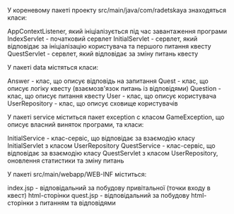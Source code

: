 У кореневому пакеті проекту src/main/java/com/radetskaya знаходяться класи:

AppContextListener, який ініціалізується під час завантаження програми
IndexServlet - початковий сервлет
InitialServlet - сервлет, який відповідає за ініціалізацію користувача та першого питання квесту
QuestServlet - сервлет, який відповідає за зміну питань квесту

У пакеті data містяться класи:

Answer - клас, що описує відповідь на запитання
Quest - клас, що описує логіку квесту (взаємозв'язок питань із відповідями)
Question - клас, що описує питання квесту
User - клас, що описує користувача
UserRepository - клас, що описує сховище користувачів

У пакеті service міститься пакет exception c класом GameException, що описує власний виняток програми, та класи:

InitialService - клас-сервіс, що відповідає за взаємодію класу InitialServlet з класом UserRepository
QuestService - клас-сервіс, що відповідає за взаємодію класу QuestServlet з класом UserRepository, оновлення статистики та зміну питань

У пакеті src/main/webapp/WEB-INF міститься:

index.jsp - відповідальний за побудову привітальної (точки входу в квест) html-сторінки
quest.jsp - відповідальний за побудову html-сторінки з питанням та відповідями

